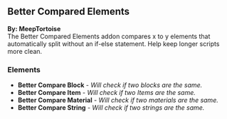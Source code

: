 ## Better Compared Elements
**By: MeepTortoise**<br>
The Better Compared Elements addon compares x to y elements that automatically split without an if-else statement. Help keep longer scripts more clean.
<br>

### Elements
* **Better Compare Block** - *Will check if two blocks are the same.*
* **Better Compare Item** - *Will check if two Items are the same.*
* **Better Compare Material** - *Will check if two materials are the same.*
* **Better Compare String** - *Will check if two strings are the same.*
